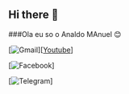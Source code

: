 ## Hi there 👋

###Ola eu so o Analdo MAnuel 😊

[![Gmail](https://img.shields.io/badge/Gmail-D14836?style=for-the-badge&logo=gmail&logoColor=white)][[Youtube](https://img.shields.io/badge/YouTube-FF0000?style=for-the-badge&logo=youtube&logoColor=white)]


[![Facebook](https://img.shields.io/badge/Facebook-1877F2?style=for-the-badge&logo=facebook&logoColor=white)]


[![Telegram]([https://img.shields.io/badge/Facebook-1877F2?style=for-the-badge&logo=facebook&logoColor=white](https://img.shields.io/badge/Telegram-2CA5E0?style=for-the-badge&logo=telegram&logoColor=white))]
